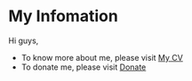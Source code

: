 # My Infomation

Hi guys,

-   To know more about me, please visit [My CV](https://www.kingnnt.me)
-   To donate me, please visit [Donate](https://github.com/KingNNT/KingNNT/blob/master/Donate.md)

